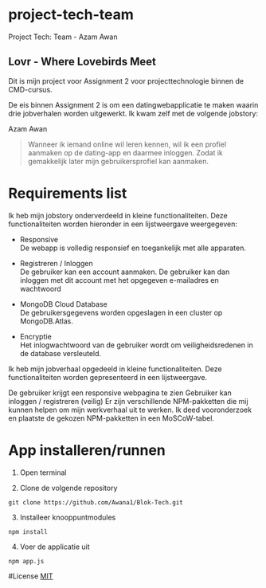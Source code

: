 # project-tech-team
Project Tech: Team - Azam Awan

## Lovr - Where Lovebirds Meet

Dit is mijn project voor Assignment 2 voor projecttechnologie binnen de CMD-cursus.

De eis binnen Assignment 2 is om een ​​datingwebapplicatie te maken waarin drie jobverhalen worden uitgewerkt. Ik kwam zelf met de volgende jobstory:

Azam Awan
> Wanneer ik iemand online wil leren kennen, wil ik een profiel aanmaken op de dating-app en daarmee inloggen. Zodat ik gemakkelijk later mijn gebruikersprofiel kan aanmaken.

# Requirements list
Ik heb mijn jobstory onderverdeeld in kleine functionaliteiten. Deze functionaliteiten worden hieronder in een lijstweergave weergegeven:

- Responsive<br>
De webapp is volledig responsief en toegankelijk met alle apparaten.

- Registreren / Inloggen<br>
De gebruiker kan een account aanmaken. De gebruiker kan dan inloggen met dit account met het opgegeven e-mailadres en wachtwoord

- MongoDB Cloud Database<br>
De gebruikersgegevens worden opgeslagen in een cluster op MongoDB.Atlas.

- Encryptie<br>
Het inlogwachtwoord van de gebruiker wordt om veiligheidsredenen in de database versleuteld.

Ik heb mijn jobverhaal opgedeeld in kleine functionaliteiten. Deze functionaliteiten worden gepresenteerd in een lijstweergave.

De gebruiker krijgt een responsive webpagina te zien
Gebruiker kan inloggen / registreren (veilig)
Er zijn verschillende NPM-pakketten die mij kunnen helpen om mijn werkverhaal uit te werken. Ik deed vooronderzoek en plaatste de gekozen NPM-pakketten in een MoSCoW-tabel.

# App installeren/runnen

1. Open terminal

2. Clone de volgende repository
```
git clone https://github.com/Awana1/Blok-Tech.git
```

3. Installeer knooppuntmodules
```
npm install
```

4. Voer de applicatie uit
```
npm app.js
```

#License
[MIT](https://github.com/Awana1/Blok-Tech/blob/master/LICENSE)
